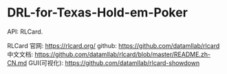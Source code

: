 # DRL-for-Texas-Hold-em-Poker
API: RLCard. 

RLCard
官网: https://rlcard.org/
github: https://github.com/datamllab/rlcard
中文文档: https://github.com/datamllab/rlcard/blob/master/README.zh-CN.md
GUI(可视化): https://github.com/datamllab/rlcard-showdown
